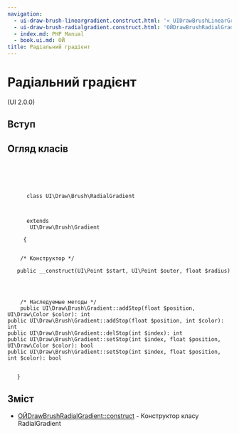 ```yaml
---
navigation:
  - ui-draw-brush-lineargradient.construct.html: '« UIDrawBrushLinearGradient::construct'
  - ui-draw-brush-radialgradient.construct.html: 'ОЙDrawBrushRadialGradient::construct »'
  - index.md: PHP Manual
  - book.ui.md: ОЙ
title: Радіальний градієнт
---
```

# Радіальний градієнт

(UI 2.0.0)

## Вступ

## Огляд класів

```classsynopsis



    
     
      class UI\Draw\Brush\RadialGradient
     

     
      extends
       UI\Draw\Brush\Gradient
     
     {


    /* Конструктор */
    
   public __construct(UI\Point $start, UI\Point $outer, float $radius)


    

    /* Наследуемые методы */
    public UI\Draw\Brush\Gradient::addStop(float $position, UI\Draw\Color $color): int
public UI\Draw\Brush\Gradient::addStop(float $position, int $color): int
public UI\Draw\Brush\Gradient::delStop(int $index): int
public UI\Draw\Brush\Gradient::setStop(int $index, float $position, UI\Draw\Color $color): bool
public UI\Draw\Brush\Gradient::setStop(int $index, float $position, int $color): bool


   }
```

## Зміст

-   [ОЙDrawBrushRadialGradient::construct](ui-draw-brush-radialgradient.construct.md) - Конструктор класу RadialGradient
